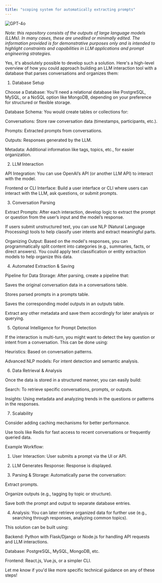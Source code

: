 ```yaml
---
title: "scoping system for automatically extracting prompts"
---
```

![GPT-4o](https://img.shields.io/badge/GPT--4o-3333FF?style=for-the-badge&logo=openai&logoColor=white)



*Note: this repository consists of the outputs of large language models (LLMs). In many cases, these are unedited or minimally edited. The information provided is for demonstrative purposes only and is intended to highlight constraints and capabilities in LLM applications and prompt engineering strategies.*


Yes, it's absolutely possible to develop such a solution. Here's a high-level overview of how you could approach building an LLM interaction tool with a database that parses conversations and organizes them:

1. Database Setup

Choose a Database: You'll need a relational database like PostgreSQL, MySQL, or a NoSQL option like MongoDB, depending on your preference for structured or flexible storage.

Database Schema: You would create tables or collections for:

Conversations: Store raw conversation data (timestamps, participants, etc.).

Prompts: Extracted prompts from conversations.

Outputs: Responses generated by the LLM.

Metadata: Additional information like tags, topics, etc., for easier organization.



2. LLM Interaction

API Integration: You can use OpenAI’s API (or another LLM API) to interact with the model.

Frontend or CLI Interface: Build a user interface or CLI where users can interact with the LLM, ask questions, or submit prompts.


3. Conversation Parsing

Extract Prompts: After each interaction, develop logic to extract the prompt or question from the user’s input and the model’s response.

If users submit unstructured text, you can use NLP (Natural Language Processing) tools to help classify user intents and extract meaningful parts.


Organizing Output: Based on the model's responses, you can programmatically split content into categories (e.g., summaries, facts, or direct answers). You could apply text classification or entity extraction models to help organize this data.


4. Automated Extraction & Saving

Pipeline for Data Storage: After parsing, create a pipeline that:

Saves the original conversation data in a conversations table.

Stores parsed prompts in a prompts table.

Saves the corresponding model outputs in an outputs table.

Extract any other metadata and save them accordingly for later analysis or querying.



5. Optional Intelligence for Prompt Detection

If the interaction is multi-turn, you might want to detect the key question or intent from a conversation. This can be done using:

Heuristics: Based on conversation patterns.

Advanced NLP models: For intent detection and semantic analysis.



6. Data Retrieval & Analysis

Once the data is stored in a structured manner, you can easily build:

Search: To retrieve specific conversations, prompts, or outputs.

Insights: Using metadata and analyzing trends in the questions or patterns in the responses.



7. Scalability

Consider adding caching mechanisms for better performance.

Use tools like Redis for fast access to recent conversations or frequently queried data.


Example Workflow:

1. User Interaction: User submits a prompt via the UI or API.


2. LLM Generates Response: Response is displayed.


3. Parsing & Storage: Automatically parse the conversation:

Extract prompts.

Organize outputs (e.g., tagging by topic or structure).

Save both the prompt and output to separate database entries.



4. Analysis: You can later retrieve organized data for further use (e.g., searching through responses, analyzing common topics).



This solution can be built using:

Backend: Python with Flask/Django or Node.js for handling API requests and LLM interactions.

Database: PostgreSQL, MySQL, MongoDB, etc.

Frontend: React.js, Vue.js, or a simpler CLI.


Let me know if you'd like more specific technical guidance on any of these steps!

